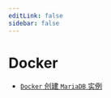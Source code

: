 ```yaml
---
editLink: false
sidebar: false
---
```

# Docker

- [`Docker` 创建 `MariaDB` 实例](Docker创建MariaDB实例.md)
